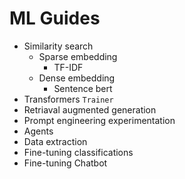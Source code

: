 # ML Guides

- Similarity search
  - Sparse embedding
     - TF-IDF 
  - Dense embedding
     - Sentence bert
- Transformers `Trainer`
- Retriaval augmented generation
- Prompt engineering experimentation
- Agents
- Data extraction
- Fine-tuning classifications
- Fine-tuning Chatbot
